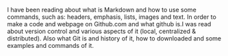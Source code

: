 I have been reading about what is Markdown and how to use some commands, such as: headers, emphasis, lists, images and text. In order to make a code and webpage on Github.com and what github is.I was read about version control and various aspects of it (local, centralized & distributed). Also what Git is and history of it, how to downloaded and some examples and commands of it. 

